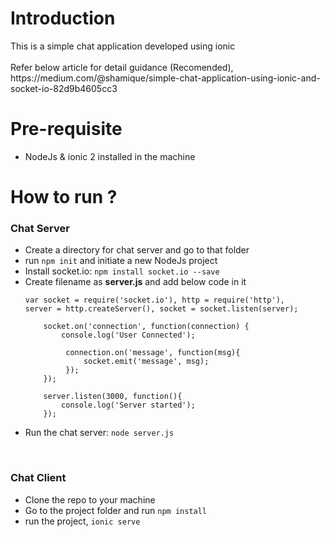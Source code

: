 <h1>Introduction</h1>
This is a simple chat application developed using ionic
</br></br>
Refer below article for detail guidance (Recomended), </br>
https://medium.com/@shamique/simple-chat-application-using-ionic-and-socket-io-82d9b4605cc3

<h1>Pre-requisite</h1>
<ul>
  <li>NodeJs & ionic 2 installed in the machine</li>
</ul>

<h1>How to run ?</h1>
<h3>Chat Server</h3>
<ul>  
  <li>Create a directory for chat server and go to that folder</li>
  <li>run <code>npm init</code> and initiate a new NodeJs project</li>
  <li>Install socket.io: <code>npm install socket.io --save</code></li>
  <li>Create filename as <b>server.js</b> and add below code in it</li>

	var socket = require('socket.io'), http = require('http'),
  	server = http.createServer(), socket = socket.listen(server);

		socket.on('connection', function(connection) {
			console.log('User Connected');
   
			 connection.on('message', function(msg){
				 socket.emit('message', msg);
			 });
		});

		server.listen(3000, function(){
			console.log('Server started');
		});
   
   <li>Run the chat server: <code>node server.js</code></li>
</ul>
</br>
<h3>Chat Client</h3>
<ul>
  <li>Clone the repo to your machine</li>
  <li>Go to the project folder and run <code>npm install</code></li>
  <li>run the project, <code>ionic serve</code></li>
</ul>
